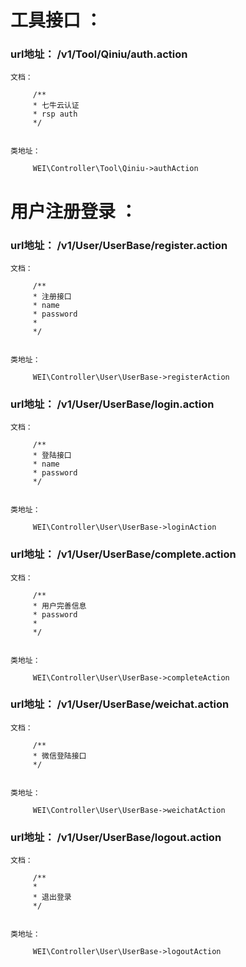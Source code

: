 
# 工具接口 ：
### url地址： /v1/Tool/Qiniu/auth.action

```
文档：

     /**
     * 七牛云认证
     * rsp auth
     */


类地址： 

     WEI\Controller\Tool\Qiniu->authAction
```





# 用户注册登录 ：
### url地址： /v1/User/UserBase/register.action

```
文档：

     /**
     * 注册接口
     * name
     * password
     *
     */


类地址： 

     WEI\Controller\User\UserBase->registerAction
```




### url地址： /v1/User/UserBase/login.action

```
文档：

     /**
     * 登陆接口
     * name
     * password
     */


类地址： 

     WEI\Controller\User\UserBase->loginAction
```




### url地址： /v1/User/UserBase/complete.action

```
文档：

     /**
     * 用户完善信息
     * password
     *
     */


类地址： 

     WEI\Controller\User\UserBase->completeAction
```




### url地址： /v1/User/UserBase/weichat.action

```
文档：

     /**
     * 微信登陆接口
     */


类地址： 

     WEI\Controller\User\UserBase->weichatAction
```




### url地址： /v1/User/UserBase/logout.action

```
文档：

     /**
     *
     * 退出登录
     */


类地址： 

     WEI\Controller\User\UserBase->logoutAction
```




